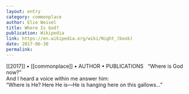 ```yaml
---
layout: entry
category: commonplace
author: Elie Weisel
title: Where Is God?
publication: Wikipedia
link: https://en.wikipedia.org/wiki/Night_(book)
date: 2017-06-30
permalink: 
---
```


[[2017]] • [[commonplace]] • AUTHOR • PUBLICATIONS 
 
“Where is God now?”
<br>And I heard a voice within me answer him:
<br>“Where is He? Here He is—He is hanging here on this gallows…”

